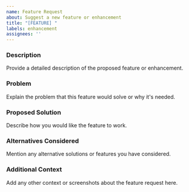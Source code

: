 ```yaml
---
name: Feature Request
about: Suggest a new feature or enhancement
title: "[FEATURE] "
labels: enhancement
assignees: ''
---
```


### **Description**

Provide a detailed description of the proposed feature or enhancement.

### **Problem**

Explain the problem that this feature would solve or why it's needed.

### **Proposed Solution**

Describe how you would like the feature to work.

### **Alternatives Considered**

Mention any alternative solutions or features you have considered.

### **Additional Context**

Add any other context or screenshots about the feature request here.
